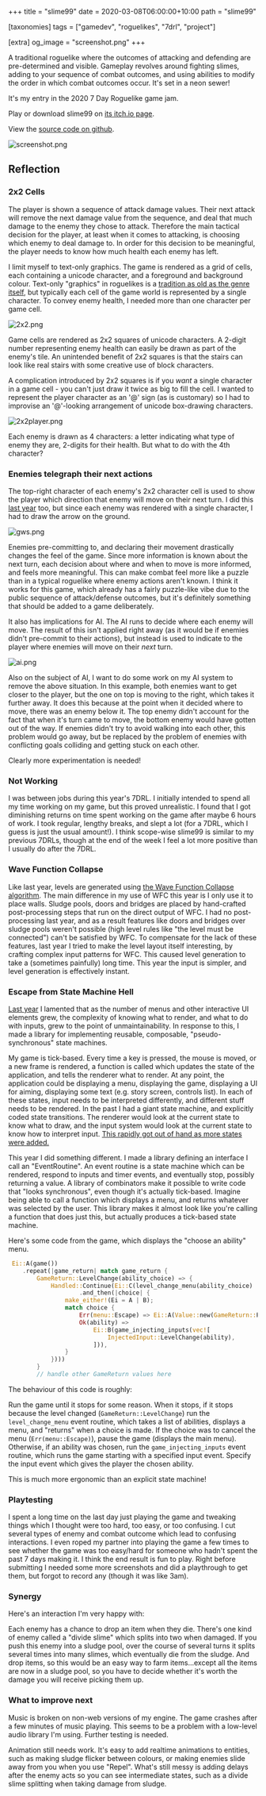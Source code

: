 +++
title = "slime99"
date = 2020-03-08T06:00:00+10:00
path = "slime99"

[taxonomies]
tags = ["gamedev", "roguelikes", "7drl", "project"]

[extra]
og_image = "screenshot.png"
+++

A traditional roguelike where the outcomes of attacking and defending are pre-determined and visible.
Gameplay revolves around fighting slimes, adding to your sequence of combat outcomes, and using
abilities to modify the order in which combat outcomes occur. It's set in a neon sewer!

It's my entry in the 2020 7 Day Roguelike game jam.

Play or download slime99 on [its itch.io page](https://gridbugs.itch.io/slime99).

View the [source code on github](https://github.com/gridbugs/slime99).

![screenshot.png](screenshot.png)

<!-- more -->

## Reflection

### 2x2 Cells

The player is shown a sequence of attack damage values. Their next attack will remove the next damage value
from the sequence, and deal that much damage to the enemy they chose to attack. Therefore the main tactical
decision for the player, at least when it comes to attacking, is choosing which enemy to deal damage to.
In order for this decision to be meaningful, the player needs to know how much health each enemy has left.

I limit myself to text-only graphics. The game is rendered as a grid of cells, each containing a unicode
character, and a foreground and background colour. Text-only "graphics" in roguelikes is a
[tradition as old as the genre itself](https://en.wikipedia.org/wiki/Rogue_(video_game)), but typically
each cell of the game world is represented by a single character. To convey enemy health, I needed more
than one character per game cell.

![2x2.png](2x2.png)

Game cells are rendered as 2x2 squares of unicode characters. A 2-digit number representing enemy
health can easily be drawn as part of the enemy's tile. An unintended benefit of 2x2 squares is that
the stairs can look like real stairs with some creative use of block characters.

A complication introduced by 2x2 squares is if you *want* a single character in a game cell - you can't just
draw it twice as big to fill the cell. I wanted to represent the player character as an '@' sign (as is customary)
so I had to improvise an '@'-looking arrangement of unicode box-drawing characters.

![2x2player.png](2x2player.png)

Each enemy is drawn as 4 characters: a letter indicating what type of enemy they are, 2-digits for their health.
But what to do with the 4th character?

### Enemies telegraph their next actions

The top-right character of each enemy's 2x2 character cell is used to show the player which direction that
enemy will move on their next turn. I did this [last year](@/blog/get-well-soon/index.md) too, but since each
enemy was rendered with a single character, I had to draw the arrow on the ground.

![gws.png](gws.png)

Enemies pre-committing to, and declaring their movement drastically changes the feel of the game.
Since more information is known about the next turn, each decision about where and when to move
is more informed, and feels more meaningful. This can make combat feel more like a puzzle than
in a typical roguelike where enemy actions aren't known. I think it works for this game, which already
has a fairly puzzle-like vibe due to the public sequence of attack/defense outcomes,
but it's definitely something that should be added to a game deliberately.

It also has implications for AI. The AI runs to decide where each enemy will move. The result of this isn't
applied right away (as it would be if enemies didn't pre-commit to their actions), but instead is used to
indicate to the player where enemies will move on their *next* turn.

![ai.png](ai.png)

Also on the subject of AI, I want to do some work on my AI system to remove the above situation.
In this example, both enemies want to get closer to the player, but the one on top is moving to the right,
which takes it further away. It does this because at the point when it decided where to move, there was
an enemy below it. The top enemy didn't account for the fact that when it's turn came to move, the
bottom enemy would have gotten out of the way. If enemies didn't try to avoid walking into each other,
this problem would go away, but be replaced by the problem of enemies with conflicting goals colliding
and getting stuck on each other.

Clearly more experimentation is needed!

### Not Working

I was between jobs during this year's 7DRL. I initially intended to spend all my time working on my game,
but this proved unrealistic. I found that I got diminishing returns on time spent working on the game
after maybe 6 hours of work. I took regular, lengthy breaks, and slept a lot (for a 7DRL, which I guess is
just the usual amount!). I think scope-wise slime99 is similar to my previous 7DRLs, though at the end
of the week I feel a lot more positive than I usually do after the 7DRL.

### Wave Function Collapse

Like last year, levels are generated using [the Wave Function Collapse algorithm](@/blog/wave-function-collapse/index.md).
The main difference in my use of WFC this year is I only use it to place walls.
Sludge pools, doors and bridges are
placed by hand-crafted post-processing steps that run on the direct output of WFC.
I had no post-processing last year, and as a result features like doors and bridges over sludge pools
weren't possible (high level rules like "the level must be connected") can't be satisfied by WFC.
To compensate for the lack of these features, last year I tried to make the level layout itself interesting,
by crafting complex input patterns for WFC. This caused level generation to take a (sometimes painfully) long time.
This year the input is simpler, and level generation is effectively instant.

### Escape from State Machine Hell

[Last year](@/blog/7drl2019-day4/index.md) I lamented that as the number of menus and other interactive UI
elements grew, the complexity of knowing what to render, and what to do with inputs, grew to the point
of unmaintainability. In response to this, I made a library for implementing reusable, composable, "pseudo-synchronous"
state machines.

My game is tick-based. Every time a key is pressed, the mouse is moved, or a new frame is rendered,
a function is called which updates the state of the application, and tells the renderer what to render.
At any point, the application could be displaying a menu, displaying the game, displaying a UI for aiming,
displaying some text (e.g. story screen, controls list). In each of these states, input needs to be interpreted
differently, and different stuff needs to be rendered. In the past I had a giant state machine, and explicitly coded
state transitions. The renderer would look at the current state to know what to draw, and the input system
would look at the current state to know how to interpret input.
[This rapidly got out of hand as more states were added.](https://github.com/gridbugs/gws/blob/38d0181ec536023ae584feb9bb81a89fd34fcdb4/prototty/src/lib.rs#L531)

This year I did something different. I made a library defining an interface I call an "EventRoutine".
An event routine is a state machine which can be rendered, respond to inputs and timer events, and
eventually stop, possibly returning a value. A library of combinators make it possible to write code that
"looks synchronous", even though it's actually tick-based. Imagine being able to call a function which displays
a menu, and returns whatever was selected by the user. This library makes it almost look like you're calling
a function that does just this, but actually produces a tick-based state machine.

Here's some code from the game, which displays the "choose an ability" menu.
```rust
 Ei::A(game())
    .repeat(|game_return| match game_return {
        GameReturn::LevelChange(ability_choice) => {
            Handled::Continue(Ei::C(level_change_menu(ability_choice)
                    .and_then(|choice| {
                make_either!(Ei = A | B);
                match choice {
                    Err(menu::Escape) => Ei::A(Value::new(GameReturn::Pause)),
                    Ok(ability) =>
                        Ei::B(game_injecting_inputs(vec![
                            InjectedInput::LevelChange(ability),
                        ])),
                }
            })))
        }
        // handle other GameReturn values here
```

The behaviour of this code is roughly:

Run the game until it stops for some reason.
When it stops, if it stops because the level changed (`GameReturn::LevelChange`) run the `level_change_menu` event routine,
which takes a list of abilities, displays a menu, and "returns" when a choice is made.
If the choice was to cancel the menu (`Err(menu::Escape)`), pause the game (displays the main menu).
Otherwise, if an ability was chosen, run the `game_injecting_inputs` event routine, which runs
the game starting with a specified input event. Specify the input event which gives the player the chosen ability.

This is much more ergonomic than an explicit state machine!

### Playtesting

I spent a long time on the last day just playing the game and tweaking things which I thought were too hard, too easy,
or too confusing. I cut several types of enemy and combat outcome which lead to confusing interactions.
I even roped my partner into playing the game a few times to see whether the game was too easy/hard for someone who
hadn't spent the past 7 days making it. I think the end result is fun to play. Right before submitting I needed some
more screenshots and did a playthrough to get them, but forgot to record any (though it was like 3am).

### Synergy

Here's an interaction I'm very happy with:

Each enemy has a chance to drop an item when they die. There's one kind of enemy called a "divide slime" which splits
into two when damaged. If you push this enemy into a sludge pool, over the course of several turns it splits several times
into many slimes, which eventually die from the sludge. And drop items, so this would be an easy way to farm items...except
all the items are now in a sludge pool, so you have to decide whether it's worth the damage you will receive
picking them up.

### What to improve next

Music is broken on non-web versions of my engine. The game crashes after a few minutes of music playing.
This seems to be a problem with a low-level audio library I'm using. Further testing is needed.

Animation still needs work. It's easy to add realtime animations to entities, such as making sludge flicker between colours,
or making enemies slide away from you when you use "Repel". What's still messy is adding delays after the enemy acts
so you can see intermediate states, such as a divide slime splitting when taking damage from sludge.
